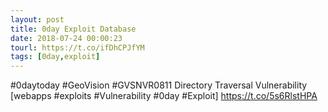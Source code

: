 ```yaml
---
layout: post
title: 0day Exploit Database
date: 2018-07-24 00:00:23
tourl: https://t.co/ifDhCPJfYM
tags: [0day,exploit]
---
```

#0daytoday #GeoVision #GVSNVR0811 Directory Traversal Vulnerability [webapps #exploits #Vulnerability #0day #Exploit] https://t.co/5s6RlstHPA